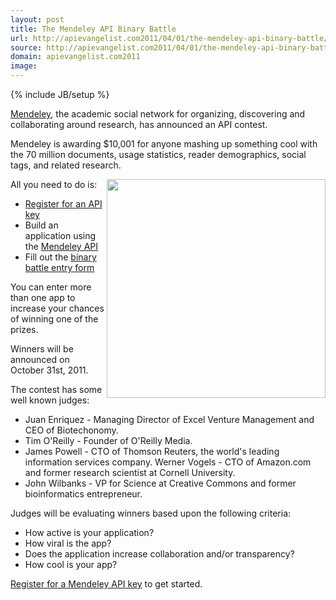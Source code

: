 ```yaml
---
layout: post
title: The Mendeley API Binary Battle
url: http://apievangelist.com2011/04/01/the-mendeley-api-binary-battle/
source: http://apievangelist.com2011/04/01/the-mendeley-api-binary-battle/
domain: apievangelist.com2011
image: 
---
```

{% include JB/setup %}
<a title="Mendeley" href="http://www.mendeley.com/">Mendeley</a>, the academic social network for organizing, discovering and collaborating around research, has announced an API contest.<p></p>
Mendeley is awarding $10,001 for anyone mashing up something cool with the 70 million documents, usage statistics, reader demographics, social tags, and related research.<p></p>
All you need to do is:
<img src="http://kinlane-productions.s3.amazonaws.com/mendeley-academic-social-network.jpg" alt="" width="350" align="right" />
<ul class="mainlist">
	<li><a title="Register now for an API Key" href="https://www.mendeley.com/join/">Register for an API key</a></li>
	<li>Build an application using the <a title="Mendeley API" href="http://dev.mendeley.com/">Mendeley API</a></li>
	<li>Fill out the <a title="binary battle entry form" href="http://dev.mendeley.com/binary-battle-entry/">binary battle entry form</a></li>
</ul>
You can enter more than one app to increase your chances of winning one of the prizes.<p></p>
Winners will be announced on October 31st, 2011.<p></p>
The contest has some well known judges:
<ul class="mainlist">
	<li>Juan Enriquez - Managing Director of Excel Venture Management and CEO of Biotechonomy.</li>
	<li>Tim O'Reilly - Founder of O'Reilly Media.</li>
	<li>James Powell -  CTO of Thomson Reuters, the world's leading information services company. Werner Vogels - CTO of Amazon.com and former research scientist at Cornell University.</li>
	<li>John Wilbanks - VP for Science at Creative Commons and former bioinformatics entrepreneur.</li>
</ul>
Judges will be evaluating winners based upon the following criteria:
<ul class="mainlist">
	<li>How active is your application?</li>
	<li>How viral is the app?</li>
	<li>Does the application increase collaboration and/or transparency?</li>
	<li>How cool is your app?</li>
</ul>
<a title="Register for a Mendeley API Key" href="https://www.mendeley.com/join/">Register for a Mendeley API key</a> to get started.
